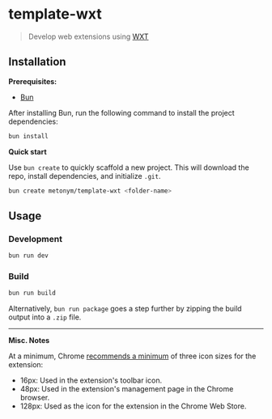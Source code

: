 # template-wxt

> Develop web extensions using [WXT](https://github.com/wxt-dev/wxt)

## Installation

**Prerequisites:**

- [Bun](https://bun.sh/docs/installation)

After installing Bun, run the following command to install the project dependencies:

```bash
bun install
```

**Quick start**

Use `bun create` to quickly scaffold a new project. This will download the repo, install dependencies, and initialize `.git`.

```bash
bun create metonym/template-wxt <folder-name>
```
## Usage

### Development

```bash
bun run dev
```

### Build

```bash
bun run build
```

Alternatively, `bun run package` goes a step further by zipping the build output into a `.zip` file.

---

**Misc. Notes**

At a minimum, Chrome [recommends a minimum](https://developer.chrome.com/docs/apps/manifest/icons#:~:text=You%20should%20always%20provide%20a,favicon%20for%20an%20extension's%20pages.) of three icon sizes for the extension:

- 16px: Used in the extension's toolbar icon.
- 48px: Used in the extension's management page in the Chrome browser.
- 128px: Used as the icon for the extension in the Chrome Web Store.
